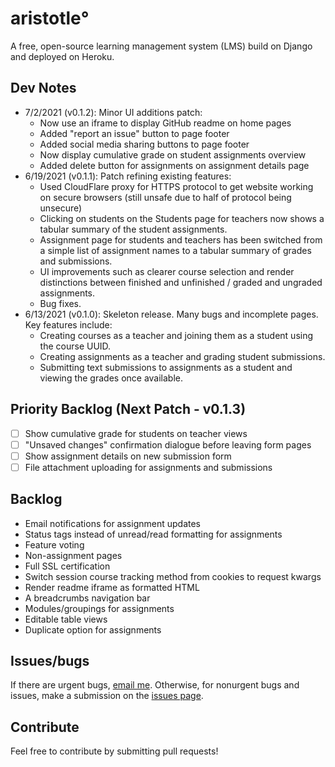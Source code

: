 # aristotle°
A free, open-source learning management system (LMS) build on Django and deployed on Heroku.

## Dev Notes
* 7/2/2021 (v0.1.2): Minor UI additions patch:
  * Now use an iframe to display GitHub readme on home pages
  * Added "report an issue" button to page footer
  * Added social media sharing buttons to page footer
  * Now display cumulative grade on student assignments overview
  * Added delete button for assignments on assignment details page
* 6/19/2021 (v0.1.1): Patch refining existing features:
  * Used CloudFlare proxy for HTTPS protocol to get website working on secure browsers (still unsafe due to half of protocol being unsecure)
  * Clicking on students on the Students page for teachers now shows a tabular summary of the student assignments.
  * Assignment page for students and teachers has been switched from a simple list of assignment names to a tabular summary of grades and submissions.
  * UI improvements such as clearer course selection and render distinctions between finished and unfinished / graded and ungraded assignments.
  * Bug fixes.
* 6/13/2021 (v0.1.0): Skeleton release. Many bugs and incomplete pages. Key features include:
  * Creating courses as a teacher and joining them as a student using the course UUID.
  * Creating assignments as a teacher and grading student submissions.
  * Submitting text submissions to assignments as a student and viewing the grades once available.

## Priority Backlog (Next Patch - v0.1.3)
- [ ] Show cumulative grade for students on teacher views
- [ ] "Unsaved changes" confirmation dialogue before leaving form pages
- [ ] Show assignment details on new submission form
- [ ] File attachment uploading for assignments and submissions

## Backlog
* Email notifications for assignment updates
* Status tags instead of unread/read formatting for assignments
* Feature voting
* Non-assignment pages
* Full SSL certification
* Switch session course tracking method from cookies to request kwargs
* Render readme iframe as formatted HTML
* A breadcrumbs navigation bar
* Modules/groupings for assignments
* Editable table views
* Duplicate option for assignments

## Issues/bugs
If there are urgent bugs, [email me](mailto:brandon.sangmin.lee@gmail.com). Otherwise, for nonurgent bugs and issues, make a submission on the [issues page](https://github.com/dabslee/aristotle/issues).

## Contribute
Feel free to contribute by submitting pull requests!
